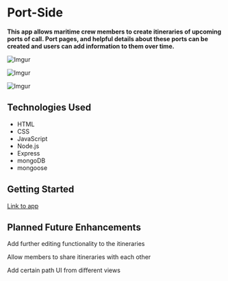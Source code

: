 # Port-Side

**This app allows maritime crew members to create itineraries of upcoming ports of call. Port pages, and helpful details about these ports can be created and users can add information to them over time.**

![Imgur](https://i.imgur.com/mdlbW7Y.jpg)

![Imgur](https://i.imgur.com/pgQoPhv.jpg)

![Imgur](https://i.imgur.com/TterdaV.jpg)

## Technologies Used

* HTML
* CSS
* JavaScript
* Node.js
* Express
* mongoDB
* mongoose

## Getting Started

[Link to app](https://port-side.herokuapp.com)

## Planned Future Enhancements

Add further editing functionality to the itineraries

Allow members to share itineraries with each other

Add certain path UI from different views

